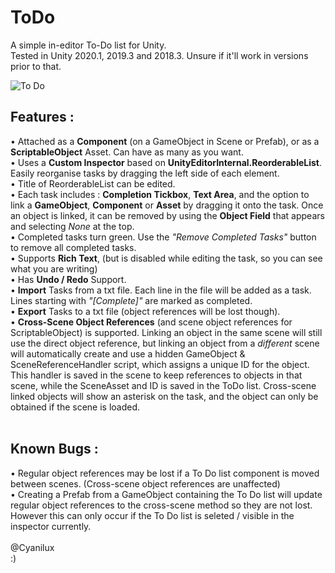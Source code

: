 # ToDo
A simple in-editor To-Do list for Unity.<br />
Tested in Unity 2020.1, 2019.3 and 2018.3. Unsure if it'll work in versions prior to that.<br />

![To Do](gif.gif)

## Features :
• Attached as a **Component** (on a GameObject in Scene or Prefab), or as a **ScriptableObject** Asset. Can have as many as you want.<br />
• Uses a **Custom Inspector** based on **UnityEditorInternal.ReorderableList**. Easily reorganise tasks by dragging the left side of each element.<br />
• Title of ReorderableList can be edited.<br />
• Each task includes : **Completion Tickbox**, **Text Area**, and the option to link a **GameObject**, **Component** or **Asset** by dragging it onto the task. Once an object is linked, it can be removed by using the **Object Field** that appears and selecting *None* at the top.<br />
• Completed tasks turn green. Use the *"Remove Completed Tasks"* button to remove all completed tasks.<br />
• Supports **Rich Text**, (but is disabled while editing the task, so you can see what you are writing)<br />
• Has **Undo / Redo** Support.<br />
• **Import** Tasks from a txt file. Each line in the file will be added as a task. Lines starting with *"[Complete]"* are marked as completed.<br />
• **Export** Tasks to a txt file (object references will be lost though).<br />
• **Cross-Scene Object References** (and scene object references for ScriptableObject) is supported. Linking an object in the same scene will still use the direct object reference, but linking an object from a *different* scene will automatically create and use a hidden GameObject & SceneReferenceHandler script, which assigns a unique ID for the object. This handler is saved in the scene to keep references to objects in that scene, while the SceneAsset and ID is saved in the ToDo list. Cross-scene linked objects will show an asterisk on the task, and the object can only be obtained if the scene is loaded.<br />
<br />
## Known Bugs :
• Regular object references may be lost if a To Do list component is moved between scenes. (Cross-scene object references are unaffected)<br />
• Creating a Prefab from a GameObject containing the To Do list will update regular object references to the cross-scene method so they are not lost. However this can only occur if the To Do list is seleted / visible in the inspector currently.<br />
<br />
@Cyanilux<br />
:)
